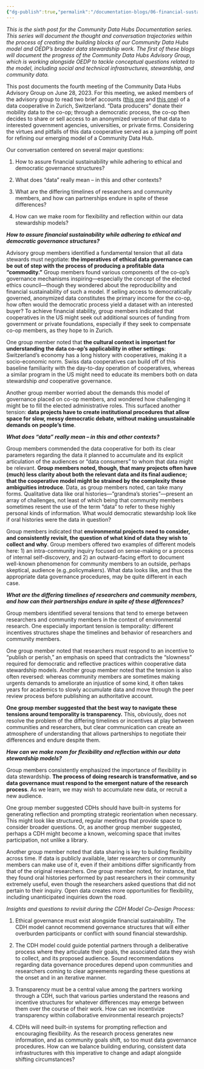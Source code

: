 ```yaml
---
{"dg-publish":true,"permalink":"/documentation-blogs/06-financial-sustainability-ethical-governance-and-defining-data-in-the-context-of-data-cooperatives/"}
---
```


_This is the sixth post for the Community Data Hubs Documentation series. This series will document the thought and conversation trajectories within the process of creating the building blocks of our Community Data Hubs model and OEDP’s broader data stewardship work. The first of these blogs will document the progress of the Community Data Hubs Advisory Group, which is working alongside OEDP to tackle conceptual questions related to the model, including social and technical infrastructures, stewardship, and community data._

This post documents the fourth meeting of the Community Data Hubs Advisory Group on June 28, 2023. For this meeting, we asked members of the advisory group to read two brief accounts ([this one](https://docs.google.com/document/d/1AlC7wi8VgFAKdKMR4fDOTlxFnxO2ZxtZe5wXfqNvt-s/edit) and [this one](https://foundation.mozilla.org/en/blog/this-data-cooperative-wants-zurich-to-embrace-active-mobility/)) of a data cooperative in Zurich, Switzerland. “Data producers” donate their mobility data to the co-op; through a democratic process, the co-op then decides to share or sell access to an anonymized version of that data to interested government agencies, universities, or private firms. Considering the virtues and pitfalls of this data cooperative served as a jumping off point for refining our emerging model of a Community Data Hub.  

Our conversation centered on several major questions:

1. How to assure financial sustainability while adhering to ethical and democratic governance structures?
    
2. What does “data” really mean – in this and other contexts?
    
3. What are the differing timelines of researchers and community members, and how can partnerships endure in spite of these differences?
    
4. How can we make room for flexibility and reflection within our data stewardship models?
    

_**How to assure financial sustainability while adhering to ethical and democratic governance structures?**_

Advisory group members identified a fundamental tension that all data stewards must negotiate: **the imperatives of ethical data governance can be out of step with the process of producing a profitable data “commodity.”** Group members found various components of the co-op’s governance mechanisms inspiring—especially the concept of the elected ethics council—though they wondered about the reproducibility and financial sustainability of such a model. If selling access to democratically governed, anonymized data constitutes the primary income for the co-op, how often would the democratic process yield a dataset with an interested buyer? To achieve financial stability, group members indicated that cooperatives in the US might seek out additional sources of funding from government or private foundations, especially if they seek to compensate co-op members, as they hope to in Zurich.

One group member noted that **the cultural context is important for understanding the data co-op’s applicability in other settings**: Switzerland’s economy has a long history with cooperatives, making it a socio-economic norm. Swiss data cooperatives can build off of this baseline familiarity with the day-to-day operation of cooperatives, whereas a similar program in the US might need to educate its members both on data stewardship _and_ cooperative governance. 

Another group member worried about the demands this model of governance placed on co-op members, and wondered how challenging it might be to fill the elected administrative roles. This surfaced another tension: **data projects have to create institutional procedures that allow space for slow, messy democratic debate, without making unsustainable demands on people’s time**.  

_**What does “data” really mean – in this and other contexts?**_

Group members commended the data cooperative for both its clear parameters regarding the data it planned to accumulate and its explicit articulation of the audiences or “data consumers” to whom that data might be relevant. **Group members noted, though, that many projects often have (much) less clarity about both the relevant data and its final audience; that the cooperative model might be strained by the complexity these ambiguities introduce**. Data, as group members noted, can take many forms. Qualitative data like oral histories—”grandma’s stories”—present an array of challenges, not least of which being that community members sometimes resent the use of the term “data” to refer to these highly personal kinds of information. What would democratic stewardship look like if oral histories were the data in question? 

Group members indicated that **environmental projects need to consider, and consistently revisit, the question of what kind of data they wish to collect and why**. Group members offered two examples of different models here: 1) an intra-community inquiry focused on sense-making or a process of internal self-discovery, and 2) an outward-facing effort to document well-known phenomenon for community members to an outside, perhaps skeptical, audience (e.g.,policymakers). What data looks like, and thus the appropriate data governance procedures, may be quite different in each case. 

_**What are the differing timelines of researchers and community members, and how can their partnerships endure in spite of these differences?**_

Group members identified several tensions that tend to emerge between researchers and community members in the context of environmental research. One especially important tension is temporality: different incentives structures shape the timelines and behavior of researchers and community members.

One group member noted that researchers must respond to an incentive to “publish or perish,” an emphasis on speed that contradicts the “slowness” required for democratic and reflective practices within cooperative data stewardship models. Another group member noted that the tension is also often reversed: whereas community members are sometimes making urgents demands to ameliorate an injustice of some kind, it often takes years for academics to slowly accumulate data and move through the peer review process before publishing an authoritative account. 

**One group member suggested that the best way to navigate these tensions around temporality is transparency.** This, obviously, does not resolve the problem of the differing timelines or incentives at play between communities and researchers, but clear communication can create an atmosphere of understanding that allows partnerships to negotiate their differences and endure despite them.  

_**How can we make room for flexibility and reflection within our data stewardship models?**_

Group members consistently emphasized the importance of flexibility in data stewardship. **The process of doing research is transformative, and so data governance must respond to the emergent nature of the research process**. As we learn, we may wish to accumulate new data, or recruit a new audience. 

One group member suggested CDHs should have built-in systems for generating reflection and prompting strategic reorientation when necessary. This might look like structured, regular meetings that provide space to consider broader questions. Or, as another group member suggested, perhaps a CDH might become a known, welcoming space that invites participation, not unlike a library.

Another group member noted that data sharing is key to building flexibility across time. If data is publicly available, later researchers or community members can make use of it, even if their ambitions differ significantly from that of the original researchers. One group member noted, for instance, that they found oral histories performed by past researchers in their community extremely useful, even though the researchers asked questions that did not pertain to their inquiry. Open data creates more opportunities for flexibility, including unanticipated inquiries down the road.    

_Insights and questions to revisit during the CDH Model Co-Design Process:_

1. Ethical governance must exist alongside financial sustainability. The CDH model cannot recommend governance structures that will either overburden participants or conflict with sound financial stewardship. 
    
2. The CDH model could guide potential partners through a deliberative process where they articulate their goals, the associated data they wish to collect, and its proposed audience. Sound recommendations regarding data governance procedures depend upon communities and researchers coming to clear agreements regarding these questions at the onset and in an iterative manner. 
    
3. Transparency must be a central value among the partners working through a CDH, such that various parties understand the reasons and incentive structures for whatever differences may emerge between them over the course of their work. How can we incentivize transparency within collaborative environmental research projects? 
    
4. CDHs will need built-in systems for prompting reflection and encouraging flexibility. As the research process generates new information, and as community goals shift, so too must data governance procedures. How can we balance building enduring, consistent data infrastructures with this imperative to change and adapt alongside shifting circumstances?